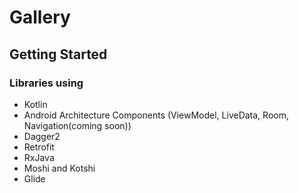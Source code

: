 # Gallery
## Getting Started

### Libraries using

- Kotlin
- Android Architecture Components (ViewModel, LiveData, Room, Navigation(coming soon))
- Dagger2
- Retrofit
- RxJava
- Moshi and Kotshi
- Glide
